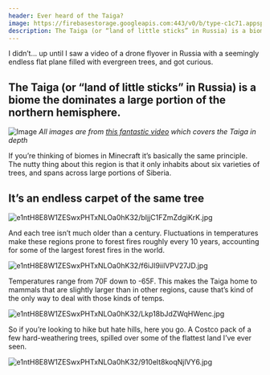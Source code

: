 ```yaml
---
header: Ever heard of the Taiga?
image: https://firebasestorage.googleapis.com:443/v0/b/type-c1c71.appspot.com/o/e1ntH8E8W1ZESwxPHTxNLOa0hK32%2FiZFkQBGLbfJNz2tL.jpg?alt=media&token=4e600901-ee88-44a2-9924-f3e296e3f556
description: The Taiga (or “land of little sticks” in Russia) is a biome the dominates a large portion of the northern hemisphere.
---
```


I didn’t… up until I saw a video of a drone flyover in Russia with a seemingly endless flat plane filled with evergreen trees, and got curious. 

## The Taiga (or “land of little sticks” in Russia) is a biome the dominates a large portion of the northern hemisphere. 

![Image](page.image)
*All images are from [this fantastic video](https://youtu.be/OUmHWrF8MnY) which covers the Taiga in depth*

If you’re thinking of biomes in Minecraft it’s basically the same principle. The nutty thing about this region is that it only inhabits about six varieties of trees, and spans across large portions of Siberia. 

## It’s an endless carpet of the same tree

![e1ntH8E8W1ZESwxPHTxNLOa0hK32/bIjjC1FZmZdgiKrK.jpg](https://firebasestorage.googleapis.com:443/v0/b/type-c1c71.appspot.com/o/e1ntH8E8W1ZESwxPHTxNLOa0hK32%2FbIjjC1FZmZdgiKrK.jpg?alt=media&token=05a3ee88-5618-40c1-8dd3-6134ff01cfc4)

And each tree isn’t much older than a century. Fluctuations in temperatures make these regions prone to forest fires roughly every 10 years, accounting for some of the largest forest fires in the world.

![e1ntH8E8W1ZESwxPHTxNLOa0hK32/f6iJI9iilVPV27JD.jpg](https://firebasestorage.googleapis.com:443/v0/b/type-c1c71.appspot.com/o/e1ntH8E8W1ZESwxPHTxNLOa0hK32%2Ff6iJI9iilVPV27JD.jpg?alt=media&token=de2fa67d-2fd6-4477-899f-b9391d961125)

Temperatures range from 70F down to -65F. This makes the Taiga home to mammals that are slightly larger than in other regions, cause that’s kind of the only way to deal with those kinds of temps. 

![e1ntH8E8W1ZESwxPHTxNLOa0hK32/Lkp18bJdZWqHWenc.jpg](https://firebasestorage.googleapis.com:443/v0/b/type-c1c71.appspot.com/o/e1ntH8E8W1ZESwxPHTxNLOa0hK32%2FLkp18bJdZWqHWenc.jpg?alt=media&token=d186c3b0-7838-4d97-a9df-30c77474fb2a)

So if you’re looking to hike but hate hills, here you go. A Costco pack of a few hard-weathering trees, spilled over some of the flattest land I’ve ever seen.

![e1ntH8E8W1ZESwxPHTxNLOa0hK32/910elt8koqNjlVY6.jpg](https://firebasestorage.googleapis.com:443/v0/b/type-c1c71.appspot.com/o/e1ntH8E8W1ZESwxPHTxNLOa0hK32%2F910elt8koqNjlVY6.jpg?alt=media&token=110ef083-0d77-4cee-9254-cd7bb4bd85ed)

